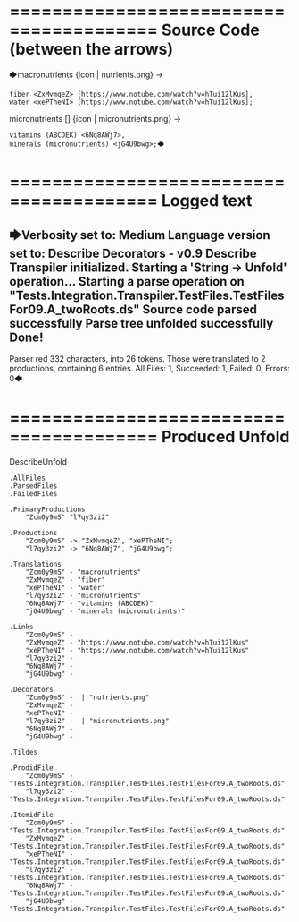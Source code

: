 ========================================
Source Code (between the arrows)
========================================

🡆macronutrients <Zcm0y9mS> 
{icon | nutrients.png}
->

    fiber <ZxMvmqeZ> [https://www.notube.com/watch?v=hTui12lKus],
    water <xePTheNI> [https://www.notube.com/watch?v=hTui12lKus];

micronutrients [] {icon | micronutrients.png} <l7qy3zi2>->

    vitamins (ABCDEK) <6Nq8AWj7>,
    minerals (micronutrients) <jG4U9bwg>;🡄

========================================
Logged text
========================================

🡆Verbosity set to: Medium
Language version set to: Describe Decorators - v0.9
Describe Transpiler initialized.
Starting a 'String -> Unfold' operation...
Starting a parse operation on "Tests.Integration.Transpiler.TestFiles.TestFilesFor09.A_twoRoots.ds"
Source code parsed successfully
Parse tree unfolded successfully
Done!
------------------------
Parser red 332 characters, into 26 tokens.
Those were translated to 2 productions, containing 6 entries.
All Files: 1, Succeeded: 1, Failed: 0, Errors: 0🡄

========================================
Produced Unfold
========================================

DescribeUnfold

    .AllFiles
    .ParsedFiles
    .FailedFiles

    .PrimaryProductions
        "Zcm0y9mS" "l7qy3zi2" 

    .Productions
        "Zcm0y9mS" -> "ZxMvmqeZ", "xePTheNI";
        "l7qy3zi2" -> "6Nq8AWj7", "jG4U9bwg";

    .Translations
        "Zcm0y9mS" - "macronutrients"
        "ZxMvmqeZ" - "fiber"
        "xePTheNI" - "water"
        "l7qy3zi2" - "micronutrients"
        "6Nq8AWj7" - "vitamins (ABCDEK)"
        "jG4U9bwg" - "minerals (micronutrients)"

    .Links
        "Zcm0y9mS" - 
        "ZxMvmqeZ" - "https://www.notube.com/watch?v=hTui12lKus"
        "xePTheNI" - "https://www.notube.com/watch?v=hTui12lKus"
        "l7qy3zi2" - 
        "6Nq8AWj7" - 
        "jG4U9bwg" - 

    .Decorators
        "Zcm0y9mS" -  | "nutrients.png"
        "ZxMvmqeZ" - 
        "xePTheNI" - 
        "l7qy3zi2" -  | "micronutrients.png"
        "6Nq8AWj7" - 
        "jG4U9bwg" - 

    .Tildes

    .ProdidFile
        "Zcm0y9mS" - "Tests.Integration.Transpiler.TestFiles.TestFilesFor09.A_twoRoots.ds"
        "l7qy3zi2" - "Tests.Integration.Transpiler.TestFiles.TestFilesFor09.A_twoRoots.ds"

    .ItemidFile
        "Zcm0y9mS" - "Tests.Integration.Transpiler.TestFiles.TestFilesFor09.A_twoRoots.ds"
        "ZxMvmqeZ" - "Tests.Integration.Transpiler.TestFiles.TestFilesFor09.A_twoRoots.ds"
        "xePTheNI" - "Tests.Integration.Transpiler.TestFiles.TestFilesFor09.A_twoRoots.ds"
        "l7qy3zi2" - "Tests.Integration.Transpiler.TestFiles.TestFilesFor09.A_twoRoots.ds"
        "6Nq8AWj7" - "Tests.Integration.Transpiler.TestFiles.TestFilesFor09.A_twoRoots.ds"
        "jG4U9bwg" - "Tests.Integration.Transpiler.TestFiles.TestFilesFor09.A_twoRoots.ds"

